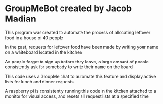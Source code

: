 # GroupMeBot created by Jacob Madian
This program was created to automate the process of allocating leftover food in a house of 40 people

In the past, requests for leftover food have been made by writing your name on a whiteboard located in the kitchen

As people forget to sign up before they leave, a large amount of people consistently ask for somebody to write their name on the board

This code uses a GroupMe chat to automate this feature and display active lists for lunch and dinner requests

A raspberry pi is consistently running this code in the kitchen attached to a monitor for visual access, and resets all request lists at a specified time
